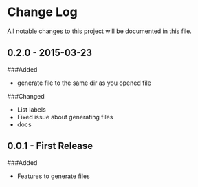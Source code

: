 # Change Log
All notable changes to this project will be documented in this file.
## 0.2.0 - 2015-03-23
###Added
- generate file to the same dir as you opened file

###Changed
- List labels
- Fixed issue about generating files
- docs

## 0.0.1 - First Release
###Added
- Features to generate files

[0.2.0]: https://github.com/denar90/atom-marionettejs-cli/compare/v0.1.1...v0.2.0
